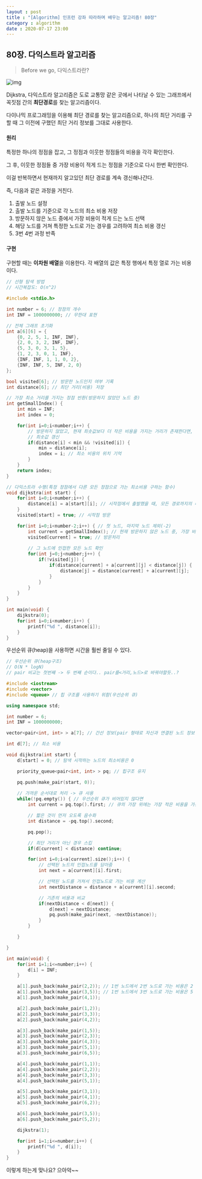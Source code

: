```yaml
---
layout : post
title : "[Algorithm] 인프런 강좌 따라하며 배우는 알고리즘! 80장"
category : algorithm
date : 2020-07-17 23:00
---
```


## 80장. 다익스트라 알고리즘

> Before we go, 다익스트라란?

![img](https://upload.wikimedia.org/wikipedia/commons/5/57/Dijkstra_Animation.gif)

Dijkstra, 다익스트라 알고리즘은 도로 교통망 같은 곳에서 나타날 수 있는 그래프에서 꼭짓점 간의 **최단경로**를 찾는 알고리즘이다.

다이나믹 프로그래밍을 이용해 최단 경로를 찾는 알고리즘으로, 하나의 최단 거리를 구할 때 그 이전에 구했던 최단 거리 정보를 그대로 사용한다.

#### 원리

특정한 하나의 정점을 잡고, 그 정점과 이웃한 정점들의 비용을 각각 확인한다.

그 후, 이웃한 정점들 중 가장 비용이 적게 드는 정점을 기준으로 다시 한번 확인한다.

이걸 반복하면서 현재까지 알고있던 최단 경로를 계속 갱신해나간다.

즉, 다음과 같은 과정을 거친다.

1. 출발 노드 설정
2. 출발 노드를 기준으로 각 노드의 최소 비용 저장
3. 방문하지 않은 노드 중에서 가장 비용이 적게 드는 노드 선택
4. 해당 노드를 거쳐 특정한 노드로 가는 경우를 고려하여 최소 비용 갱신
5. 3번 4번 과정 반족

#### 구현

구현할 때는 **이차원 배열**을 이용한다. 각 배열의 값은 특정 행에서 특정 열로 가는 비용이다.

```c++
// 선형 탐색 방법
// 시간복잡도: O(n^2)

#include <stdio.h>

int number = 6; // 정점의 개수
int INF = 1000000000; // 무한대 표현 

// 전체 그래프 초기화
int a[6][6] = {
    {0, 2, 5, 1, INF, INF},
    {2, 0, 3, 2, INF, INF},
    {5, 3, 0, 3, 1, 5},
    {1, 2, 3, 0, 1, INF},
    {INF, INF, 1, 1, 0, 2},
    {INF, INF, 5, INF, 2, 0}
};

bool visited[6]; // 방문한 노드인지 여부 기록 
int distance[6]; // 최단 거리(비용) 저장

// 가장 최소 거리를 가지는 정점 반환(방문하지 않았던 노드 중)
int getSmallIndex() { 
    int min = INF;
    int index = 0;

    for(int i=0;i<number;i++) {
        // 방문하지 않았고, 현재 최솟값보다 더 작은 비용을 가지는 거리가 존재한다면,
        // 최솟값 갱신
        if(distance[i] < min && !visited[i]) {
            min = distance[i];
            index = i; // 최소 비용의 위치 기억 
        }
    }
    return index;  
}

// 다익스트라 수행(특정 정점에서 다른 모든 정점으로 가는 최소비용 구하는 함수)
void dijkstra(int start) {
    for(int i=0;i<number;i++) {
        distance[i] = a[start][i]; // 시작점에서 출발했을 때, 모든 경로까지의 비용 담아줌 
    }
    visited[start] = true; // 시작점 방문

    for(int i=0;i<number-2;i++) { // 첫 노드, 마지막 노드 제외(-2)
        int current = getSmallIndex(); // 현재 방문하지 않은 노드 중, 가장 비용이 적게드는 인덱스를 가져오고,
        visited[current] = true; // 방문처리
        
        // 그 노드에 인접한 모든 노드 확인
        for(int j=0;j<number;j++) {
            if(!visited[j]) {
                if(distance[current] + a[current][j] < distance[j]) {
                    distance[j] = distance[current] + a[current][j];
                }
            }
        }
    }
}

int main(void) {
    dijkstra(0);
    for(int i=0;i<number;i++) {
        printf("%d ", distance[i]);
    } 
}
```

우선순위 큐(heap)을 사용하면 시간을 훨씬 줄일 수 있다.

```c++
// 우선순위 큐(heap구조)
// O(N * logN)
// pair 비교는 첫번째 -> 두 번째 순이다.. pair를<거리,노드>로 바꿔야할듯..?

#include <iostream>
#include <vector>
#include <queue> // 힙 구조를 사용하기 위함(우선순위 큐)

using namespace std;

int number = 6;
int INF = 1000000000;

vector<pair<int, int> > a[7]; // 간선 정보(pair 형태로 자신과 연결된 노드 정보 저장)

int d[7]; // 최소 비용

void dijkstra(int start) {
    d[start] = 0; // 탐색 시작하는 노드의 최소비용은 0

    priority_queue<pair<int, int> > pq; // 힙구조 유지

    pq.push(make_pair(start, 0));
    
    // 가까운 순서대로 처리 -> 큐 사용
    while(!pq.empty()) { // 우선순위 큐가 비어있지 않다면 
        int current = pq.top().first; // 큐의 가장 위에는 가장 적은 비용을 가진 node의 정보가 들어있다.

        // 짧은 것이 먼저 오도록 음수화
        int distance = -pq.top().second;

        pq.pop();

        // 최단 거리가 아닌 경우 스킵
        if(d[current] < distance) continue;

        for(int i=0;i<a[current].size();i++) {
            // 선택된 노드의 인접노드를 담아줌 
            int next = a[current][i].first;

            // 선택된 노드를 거쳐서 인접노드로 가는 비용 계산
            int nextDistance = distance + a[current][i].second;

            // 기존의 비용과 비교
            if(nextDistance < d[next]) {
                d[next] = nextDistance;
                pq.push(make_pair(next, -nextDistance));
            }
        }

    }

}

int main(void) {
    for(int i=1;i<=number;i++) {
        d[i] = INF;
    }

    a[1].push_back(make_pair(2,2)); // 1번 노드에서 2번 노드로 가는 비용은 2
    a[1].push_back(make_pair(3,5)); // 1번 노드에서 3번 노드로 가는 비용은 5
    a[1].push_back(make_pair(4,1));

    a[2].push_back(make_pair(1,2));
    a[2].push_back(make_pair(3,3));
    a[2].push_back(make_pair(4,2));

    a[3].push_back(make_pair(1,5));
    a[3].push_back(make_pair(2,3));
    a[3].push_back(make_pair(4,3));
    a[3].push_back(make_pair(5,1));
    a[3].push_back(make_pair(6,5));

    a[4].push_back(make_pair(1,1));
    a[4].push_back(make_pair(2,2));
    a[4].push_back(make_pair(3,3));
    a[4].push_back(make_pair(5,1));

    a[5].push_back(make_pair(3,1));
    a[5].push_back(make_pair(4,1)); 
    a[5].push_back(make_pair(6,2));

    a[6].push_back(make_pair(3,5));
    a[6].push_back(make_pair(5,2));

    dijkstra(1);

    for(int i=1;i<=number;i++) {
        printf("%d ", d[i]);
    }
}
```

이렇게 하는게 맞나요?
으아악~~